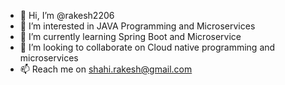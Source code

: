 - 👋 Hi, I’m @rakesh2206
- 👀 I’m interested in JAVA Programming and Microservices
- 🌱 I’m currently learning Spring Boot and Microservice
- 💞️ I’m looking to collaborate on Cloud native programming and microservices
- 📫 Reach me on shahi.rakesh@gmail.com

<!---
rakesh2206/rakesh2206 is a ✨ special ✨ repository because its `README.md` (this file) appears on your GitHub profile.
You can click the Preview link to take a look at your changes.
--->
